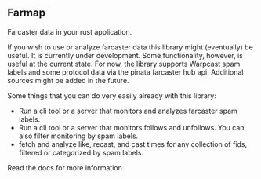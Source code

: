 ## Farmap

Farcaster data in your rust application. 

If you wish to use or analyze farcaster data this library might (eventually) be useful. It is currently under development. Some functionality, however, is useful at the current state. For now, the library supports Warpcast spam labels and some protocol data via the pinata farcaster hub api. Additional sources might be added in the future.

Some things that you can do very easily already with this library:

- Run a cli tool or a server that monitors and analyzes farcaster spam labels.
- Run a cli tool or a server that monitors follows and unfollows. You can also filter monitoring by spam labels.
- fetch and analyze like, recast, and cast times for any collection of fids, filtered or categorized by spam labels.

Read the docs for more information.
